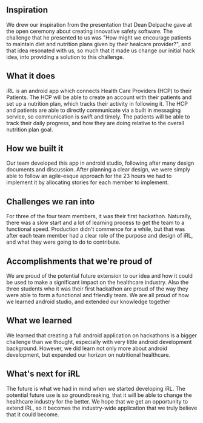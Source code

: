 ## Inspiration
We drew our inspiration from the presentation that Dean Delpache gave at the open ceremony about creating innovative safety software. The challenge that he presented to us was "How might we encourage patients to maintain diet and nutrition plans given by their healcare provider?", and that idea resonated with us, so much that it made us change our initial hack idea, into providing a solution to this challenge.

## What it does
iRL is an android app which connects Health Care Providers (HCP) to their Patients. The HCP will be able to create an account with their patients and set up a nutrition plan, which tracks their activity in following it. The HCP and patients are able to directly communicate via a built in messaging service, so communication is swift and timely. The patients will be able to track their daily progress, and how they are doing relative to the overall nutrition plan goal.

## How we built it
Our team developed this app in android studio, following after many design documents and discussion. After planning a clear design, we were simply able to follow an agile-esque approach for the 23 hours we had to implement it by allocating stories for each member to implement. 

## Challenges we ran into
For three of the four team members, it was their first hackathon. Naturally, there was a slow start and a lot of learning process to get the team to a functional speed. Production didn't commence for a while, but that was after each team member had a clear role of the purpose and design of iRL, and what they were going to do to contribute.

## Accomplishments that we're proud of
We are proud of the potential future extension to our idea and how it could be used to make a significant impact on the healthcare industry. Also the three students who it was their first hackathon are proud of the way they were able to form a functional and friendly team. We are all proud of how we learned android studio, and extended our knowledge together

## What we learned
We learned that creating a full android application on hackathons is a bigger challenge than we thought, especially with very little android development background. However, we did learn not only more about android development, but expanded our horizon on nutritional healthcare.

## What's next for iRL
The future is what we had in mind when we started developing iRL. The potential future use is so groundbreaking, that it will be able to change the healthcare industry for the better. We hope that we get an opportunity to extend iRL, so it becomes the industry-wide application that we truly believe that it could become.
